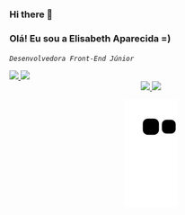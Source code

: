 ### Hi there 👋

<!--
**bettyap/bettyap** is a ✨ _special_ ✨ repository because its `README.md` (this file) appears on your GitHub profile.

Here are some ideas to get you started:

- 🔭 I’m currently working on ...
- 🌱 I’m currently learning ...
- 👯 I’m looking to collaborate on ...
- 🤔 I’m looking for help with ...
- 💬 Ask me about ...
- 📫 How to reach me: ...
- 😄 Pronouns: ...
- ⚡ Fun fact: ...
-->

### Olá!  Eu sou a Elisabeth Aparecida =)
*`Desenvolvedora Front-End Júnior`* 

<div > 
   <a href="https://www.linkedin.com/in/elisabeth-aparecida/" target="_blank">
    <img src="https://img.shields.io/badge/-LinkedIn-%230077B5?style=for-the-badge&logo=linkedin&logoColor=white" target="_blank">
  </a> 
  <a href = "mailto:beth_ap@live.com">
    <img 	src="https://img.shields.io/badge/Microsoft_Outlook-0078D4?style=for-the-badge&logo=microsoft-outlook&logoColor=white" target="_blank">
  </a>
</div>

<div align="center">
  <a href="https://github.com/bettyap">
  <img height="160em" src="https://github-readme-stats.vercel.app/api?username=bettyap&show_icons=true&theme=dracula&include_all_commits=true&count_private=true."/>
  <img height="160em" src="https://github-readme-stats.vercel.app/api/top-langs/?username=bettyap&layout=compact&langs_count=7&theme=dracula&include_all_commits=true&count_private=true."/>
</div>

<div align="center"> 
 
  ![Snake animation](https://github.com/rafaballerini/rafaballerini/blob/output/github-contribution-grid-snake.svg)
 
</div>

